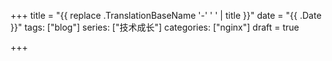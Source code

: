 +++
title = "{{ replace .TranslationBaseName '-' ' ' | title }}"
date = "{{ .Date }}"
tags: ["blog"]
series: ["技术成长"]
categories: ["nginx"]
draft = true

+++